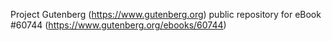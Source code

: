 Project Gutenberg (https://www.gutenberg.org) public repository for eBook #60744 (https://www.gutenberg.org/ebooks/60744)
